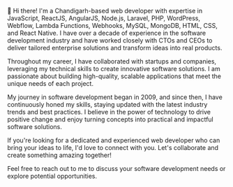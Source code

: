 👋 Hi there! I'm a Chandigarh-based web developer with expertise in JavaScript, ReactJS, AngularJS, Node.js, Laravel, PHP, WordPress, Webflow, Lambda Functions, Webhooks, MySQL, MongoDB, HTML, CSS, and React Native. I have over a decade of experience in the software development industry and have worked closely with CTOs and CEOs to deliver tailored enterprise solutions and transform ideas into real products.

Throughout my career, I have collaborated with startups and companies, leveraging my technical skills to create innovative software solutions. I am passionate about building high-quality, scalable applications that meet the unique needs of each project.

My journey in software development began in 2009, and since then, I have continuously honed my skills, staying updated with the latest industry trends and best practices. I believe in the power of technology to drive positive change and enjoy turning concepts into practical and impactful software solutions.

If you're looking for a dedicated and experienced web developer who can bring your ideas to life, I'd love to connect with you. Let's collaborate and create something amazing together!

Feel free to reach out to me to discuss your software development needs or explore potential opportunities.
